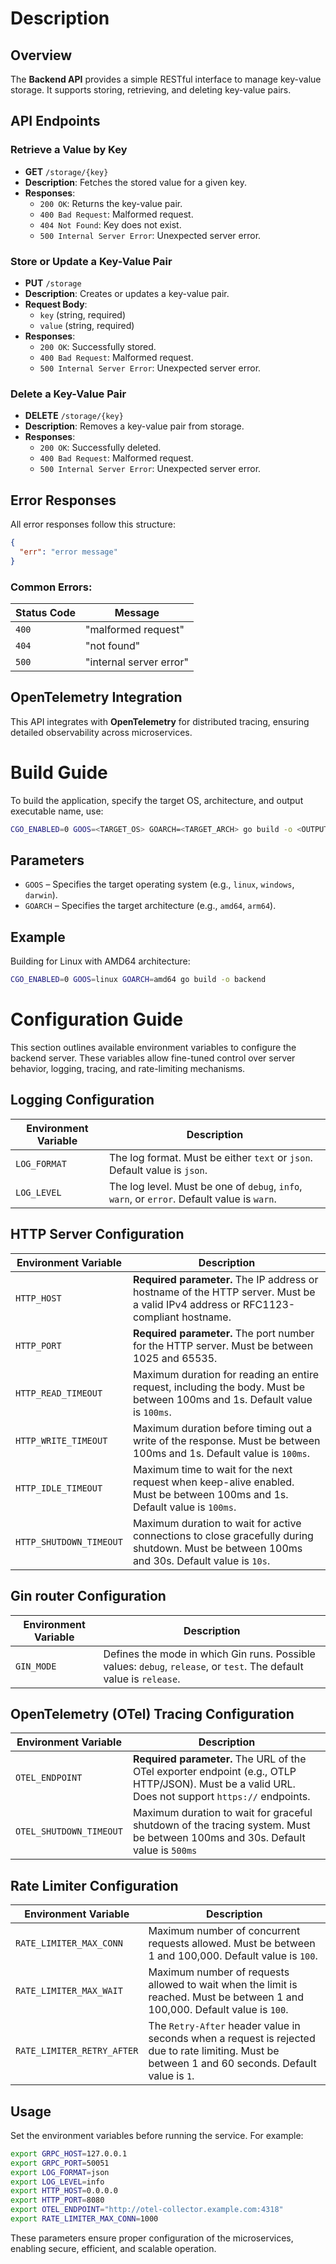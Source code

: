# Description

## Overview
The **Backend API** provides a simple RESTful interface to manage key-value storage. It supports storing, retrieving, and deleting key-value pairs.

## API Endpoints

### **Retrieve a Value by Key**
- **GET** `/storage/{key}`
- **Description**: Fetches the stored value for a given key.
- **Responses**:
    - `200 OK`: Returns the key-value pair.
    - `400 Bad Request`: Malformed request.
    - `404 Not Found`: Key does not exist.
    - `500 Internal Server Error`: Unexpected server error.

### **Store or Update a Key-Value Pair**
- **PUT** `/storage`
- **Description**: Creates or updates a key-value pair.
- **Request Body**:
    - `key` (string, required)
    - `value` (string, required)
- **Responses**:
    - `200 OK`: Successfully stored.
    - `400 Bad Request`: Malformed request.
    - `500 Internal Server Error`: Unexpected server error.

### **Delete a Key-Value Pair**
- **DELETE** `/storage/{key}`
- **Description**: Removes a key-value pair from storage.
- **Responses**:
    - `200 OK`: Successfully deleted.
    - `400 Bad Request`: Malformed request.
    - `500 Internal Server Error`: Unexpected server error.

## Error Responses
All error responses follow this structure:
```json
{
  "err": "error message"
}
```
### Common Errors:
| Status Code | Message                     |
|-------------|-----------------------------|
| `400`       | "malformed request"         |
| `404`       | "not found"                 |
| `500`       | "internal server error"     |

## OpenTelemetry Integration
This API integrates with **OpenTelemetry** for distributed tracing, ensuring detailed observability across microservices.

# Build Guide

To build the application, specify the target OS, architecture, and output executable name, use:

```sh
CGO_ENABLED=0 GOOS=<TARGET_OS> GOARCH=<TARGET_ARCH> go build -o <OUTPUT_EXEC_NAME>
```

## Parameters

- `GOOS` – Specifies the target operating system (e.g., `linux`, `windows`, `darwin`).
- `GOARCH` – Specifies the target architecture (e.g., `amd64`, `arm64`).

## Example

Building for Linux with AMD64 architecture:

```sh
CGO_ENABLED=0 GOOS=linux GOARCH=amd64 go build -o backend
```

# Configuration Guide

This section outlines available environment variables to configure the backend server. These variables allow fine-tuned control over server behavior, logging, tracing, and rate-limiting mechanisms.

## Logging Configuration

| Environment Variable | Description                                                                                 |
|----------------------|---------------------------------------------------------------------------------------------|
| `LOG_FORMAT`         | The log format. Must be either `text` or `json`. Default value is `json`.                   |
| `LOG_LEVEL`          | The log level. Must be one of `debug`, `info`, `warn`, or `error`. Default value is `warn`. |

## HTTP Server Configuration

| Environment Variable        | Description                                                                                                                                 |
|-----------------------------|---------------------------------------------------------------------------------------------------------------------------------------------|
| `HTTP_HOST`                 | **Required parameter.** The IP address or hostname of the HTTP server. Must be a valid IPv4 address or RFC1123-compliant hostname.          |
| `HTTP_PORT`                 | **Required parameter.** The port number for the HTTP server. Must be between 1025 and 65535.                                                |
| `HTTP_READ_TIMEOUT`         | Maximum duration for reading an entire request, including the body. Must be between 100ms and 1s. Default value is `100ms`.                 |
| `HTTP_WRITE_TIMEOUT`        | Maximum duration before timing out a write of the response. Must be between 100ms and 1s. Default value is `100ms`.                         |
| `HTTP_IDLE_TIMEOUT`         | Maximum time to wait for the next request when keep-alive enabled. Must be between 100ms and 1s. Default value is `100ms`.                  |
| `HTTP_SHUTDOWN_TIMEOUT`     | Maximum duration to wait for active connections to close gracefully during shutdown. Must be between 100ms and 30s. Default value is `10s`. |

## Gin router Configuration

| Environment Variable    | Description                                                                                                          |
|-------------------------|----------------------------------------------------------------------------------------------------------------------|
| `GIN_MODE`              | Defines the mode in which Gin runs. Possible values: `debug`, `release`, or `test`. The default value is `release`.  | 

## OpenTelemetry (OTel) Tracing Configuration

| Environment Variable         | Description                                                                                                                                         |
|------------------------------|-----------------------------------------------------------------------------------------------------------------------------------------------------|
| `OTEL_ENDPOINT`              | **Required parameter.** The URL of the OTel exporter endpoint (e.g., OTLP HTTP/JSON). Must be a valid URL. Does not support `https://` endpoints.   |
| `OTEL_SHUTDOWN_TIMEOUT`      | Maximum duration to wait for graceful shutdown of the tracing system. Must be between 100ms and 30s.  Default value is `500ms`                      |

## Rate Limiter Configuration

| Environment Variable          | Description                                                                                                                                        |
|-------------------------------|----------------------------------------------------------------------------------------------------------------------------------------------------|
| `RATE_LIMITER_MAX_CONN`       | Maximum number of concurrent requests allowed. Must be between 1 and 100,000. Default value is `100`.                                              |
| `RATE_LIMITER_MAX_WAIT`       | Maximum number of requests allowed to wait when the limit is reached. Must be between 1 and 100,000. Default value is `100`.                       |
| `RATE_LIMITER_RETRY_AFTER`    | The `Retry-After` header value in seconds when a request is rejected due to rate limiting. Must be between 1 and 60 seconds. Default value is `1`. |

## Usage

Set the environment variables before running the service. For example:

```sh
export GRPC_HOST=127.0.0.1
export GRPC_PORT=50051
export LOG_FORMAT=json
export LOG_LEVEL=info
export HTTP_HOST=0.0.0.0
export HTTP_PORT=8080
export OTEL_ENDPOINT="http://otel-collector.example.com:4318"
export RATE_LIMITER_MAX_CONN=1000
```

These parameters ensure proper configuration of the microservices, enabling secure, efficient, and scalable operation.

